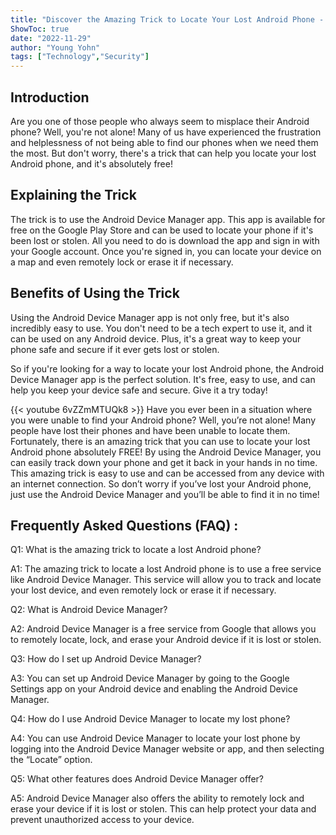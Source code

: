 ```yaml
---
title: "Discover the Amazing Trick to Locate Your Lost Android Phone - Absolutely FREE!"
ShowToc: true 
date: "2022-11-29"
author: "Young Yohn" 
tags: ["Technology","Security"]
---
```

## Introduction 

Are you one of those people who always seem to misplace their Android phone? Well, you're not alone! Many of us have experienced the frustration and helplessness of not being able to find our phones when we need them the most. But don't worry, there's a trick that can help you locate your lost Android phone, and it's absolutely free! 

## Explaining the Trick

The trick is to use the Android Device Manager app. This app is available for free on the Google Play Store and can be used to locate your phone if it's been lost or stolen. All you need to do is download the app and sign in with your Google account. Once you're signed in, you can locate your device on a map and even remotely lock or erase it if necessary. 

## Benefits of Using the Trick

Using the Android Device Manager app is not only free, but it's also incredibly easy to use. You don't need to be a tech expert to use it, and it can be used on any Android device. Plus, it's a great way to keep your phone safe and secure if it ever gets lost or stolen. 

So if you're looking for a way to locate your lost Android phone, the Android Device Manager app is the perfect solution. It's free, easy to use, and can help you keep your device safe and secure. Give it a try today!

{{< youtube 6vZZmMTUQk8 >}} 
Have you ever been in a situation where you were unable to find your Android phone? Well, you’re not alone! Many people have lost their phones and have been unable to locate them. Fortunately, there is an amazing trick that you can use to locate your lost Android phone absolutely FREE! By using the Android Device Manager, you can easily track down your phone and get it back in your hands in no time. This amazing trick is easy to use and can be accessed from any device with an internet connection. So don’t worry if you’ve lost your Android phone, just use the Android Device Manager and you’ll be able to find it in no time!

## Frequently Asked Questions (FAQ) :
Q1: What is the amazing trick to locate a lost Android phone?

A1: The amazing trick to locate a lost Android phone is to use a free service like Android Device Manager. This service will allow you to track and locate your lost device, and even remotely lock or erase it if necessary.

Q2: What is Android Device Manager?

A2: Android Device Manager is a free service from Google that allows you to remotely locate, lock, and erase your Android device if it is lost or stolen.

Q3: How do I set up Android Device Manager?

A3: You can set up Android Device Manager by going to the Google Settings app on your Android device and enabling the Android Device Manager.

Q4: How do I use Android Device Manager to locate my lost phone?

A4: You can use Android Device Manager to locate your lost phone by logging into the Android Device Manager website or app, and then selecting the “Locate” option.

Q5: What other features does Android Device Manager offer?

A5: Android Device Manager also offers the ability to remotely lock and erase your device if it is lost or stolen. This can help protect your data and prevent unauthorized access to your device.


